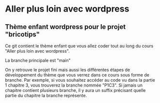 # Aller plus loin avec wordpress
## Thème enfant wordpress pour le projet "bricotips"

Ce git contient le thème enfant que vous allez coder tout au long du cours "Aller plus loin avec wordpress".

La branche principale est "main"

On y retrouve le projet fini mais aussi les différentes étapes de développement du thème que vous verrez dans ce cours sous forme de branche.
Par exemple, si vous souhaitez accéder au code vu dans la partie 1 chapitre 3, vous trouverez la branche nommée "P1C3". Si jamais un chapitre contient plusieurs branche, il y aura un suffix précisant quelle partie du chapitre la branche représente.
